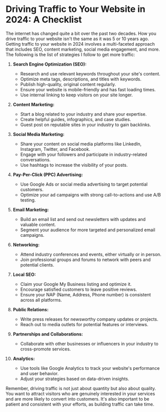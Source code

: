 # Driving Traffic to Your Website in 2024: A Checklist

The internet has changed quite a bit over the past two decades. How you drive traffic to your website isn't the same as it was 5 or 10 years ago. Getting traffic to your website in 2024 involves a multi-faceted approach that includes SEO, content marketing, social media engagement, and more. The following is the list of strategies I follow to get more traffic:

1. **Search Engine Optimization (SEO):**
   - Research and use relevant keywords throughout your site's content.
   - Optimize meta tags, descriptions, and titles with keywords.
   - Publish high-quality, original content regularly.
   - Ensure your website is mobile-friendly and has fast loading times.
   - Use internal linking to keep visitors on your site longer.

2. **Content Marketing:**
   - Start a blog related to your industry and share your expertise.
   - Create helpful guides, infographics, and case studies.
   - Guest post on reputable sites in your industry to gain backlinks.

3. **Social Media Marketing:**
   - Share your content on social media platforms like LinkedIn, Instagram, Twitter, and Facebook.
   - Engage with your followers and participate in industry-related conversations.
   - Use hashtags to increase the visibility of your posts.

4. **Pay-Per-Click (PPC) Advertising:**
   - Use Google Ads or social media advertising to target potential customers.
   - Optimize your ad campaigns with strong call-to-actions and use A/B testing.

5. **Email Marketing:**
   - Build an email list and send out newsletters with updates and valuable content.
   - Segment your audience for more targeted and personalized email campaigns.

6. **Networking:**
   - Attend industry conferences and events, either virtually or in person.
   - Join professional groups and forums to network with peers and potential clients.

7. **Local SEO:**
   - Claim your Google My Business listing and optimize it.
   - Encourage satisfied customers to leave positive reviews.
   - Ensure your NAP (Name, Address, Phone number) is consistent across all platforms.

8. **Public Relations:**
   - Write press releases for newsworthy company updates or projects.
   - Reach out to media outlets for potential features or interviews.

9. **Partnerships and Collaborations:**
   - Collaborate with other businesses or influencers in your industry to cross-promote services.

10. **Analytics:**
    - Use tools like Google Analytics to track your website's performance and user behavior.
    - Adjust your strategies based on data-driven insights.

Remember, driving traffic is not just about quantity but also about quality. You want to attract visitors who are genuinely interested in your services and are more likely to convert into customers. It's also important to be patient and consistent with your efforts, as building traffic can take time.
